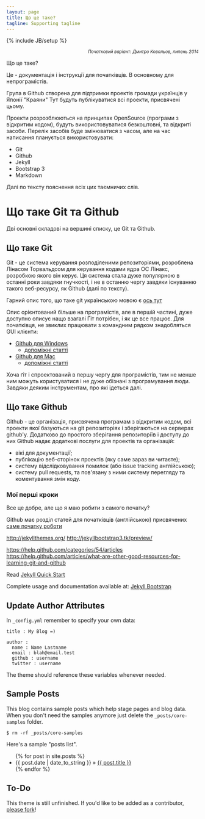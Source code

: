 ```yaml
---
layout: page
title: Що це таке?
tagline: Supporting tagline
---
```

{% include JB/setup %}

<div style="text-align: right; font-size: 80%; font-style: italic;">Початковий варіант: Дмитро Ковальов, липень 2014</div>

Що це таке?

Це - документація і інструкції для початківців. В основному для непрограмістів. 

Група в Github створена для підтримки проектів громади українців у Японії "Краяни" Тут будуть публікуватися всі проекти, присвячені цьому.

Проекти розрозблюються на принципах OpenSource (програми з відкритим кодом), будуть використовуватися безкоштовні, та відкриті засоби. Перелік засобів буде змінюватися з часом, але на час написання планується використовувати:

- Git
- Github
- Jekyll
- Bootstrap 3
- Markdown

Далі по тексту пояснення всіх цих таємничих слів.

Що таке Git та Github
============================================

Дві основні складові на вершині списку, це Git та Github.

Що таке Git
----------------------

Git - це система керування розподіленими репозиторіями, розроблена Лінасом Торвальдсом для керування кодами ядра ОС Лінакс, розробкою якого він керує. Ця система стала дуже популярною в останні роки завдяки гнучкості, і не в останню чергу завдяки існуванню такого веб-ресурсу, як Github (далі по тексту).

Гарний опис того, що таке git українською мовою є [ось тут](http://www.vitaliypodoba.com/2014/06/git-basics/)

Опис орієнтований більше на програмістів, але в першій частині, дуже доступно описує нащо взагалі Ґіт потрібен, і як це все працює. Для початківця, не звиклих працювати з командним рядком знадобляться GUI клієнти:

- [Github для Windows](https://windows.github.com/)
  - [допоміжні статті](https://help.github.com/categories/58/articles)
- [Github для Mac](https://mac.github.com/)
  - [допоміжні статті](https://help.github.com/categories/31/articles)

Хоча ґіт і спроектований в першу чергу для програмістів, тим не менше ним можуть користуватися і не дуже обізнані з програмування люди. Завдяки деяким інструментам, про які ідеться далі.


Що таке Github
----------------------

Github - це організація, присвячена програмам з відкритим кодом, всі проекти якої базуються на git репозиторіях і зберігаються на серверах github'у. Додатково до простого зберігання репозиторіїв і доступу до них Github надає додаткові послуги для проектів та організацій:

- вікі для документації;
- публікацію веб-сторінок проектів (яку саме зараз ви читаєте);
- систему відслідковування помилок (або issue tracking англійською);
- систему pull requests, та пов'язану з ними систему перегляду та коментування змін коду.


### Мої перші кроки

Все це добре, але що я маю робити з самого початку?

Github має розділ статей для початківців (англійською) присвячених [саме початку роботи](https://help.github.com/categories/53/articles)


http://jekyllthemes.org/
http://jekyllbootstrap3.tk/preview/

https://help.github.com/categories/54/articles
https://help.github.com/articles/what-are-other-good-resources-for-learning-git-and-github


Read [Jekyll Quick Start](http://jekyllbootstrap.com/usage/jekyll-quick-start.html)

Complete usage and documentation available at: [Jekyll Bootstrap](http://jekyllbootstrap.com)

## Update Author Attributes

In `_config.yml` remember to specify your own data:
    
    title : My Blog =)
    
    author :
      name : Name Lastname
      email : blah@email.test
      github : username
      twitter : username

The theme should reference these variables whenever needed.
    
## Sample Posts

This blog contains sample posts which help stage pages and blog data.
When you don't need the samples anymore just delete the `_posts/core-samples` folder.

    $ rm -rf _posts/core-samples

Here's a sample "posts list".

<ul class="posts">
  {% for post in site.posts %}
    <li><span>{{ post.date | date_to_string }}</span> &raquo; <a href="{{ BASE_PATH }}{{ post.url }}">{{ post.title }}</a></li>
  {% endfor %}
</ul>

## To-Do

This theme is still unfinished. If you'd like to be added as a contributor, [please fork](http://github.com/dbtek/jekyll-bootstrap-3)!


